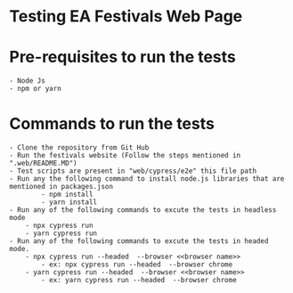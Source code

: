 
# Testing EA Festivals Web Page

# Pre-requisites to run the tests
    - Node Js
    - npm or yarn

# Commands to run the tests

    - Clone the repository from Git Hub
    - Run the festivals website (Follow the steps mentioned in ".web/README.MD")
    - Test scripts are present in "web/cypress/e2e" this file path
    - Run any the following command to install node.js libraries that are mentioned in packages.json
            - npm install
            - yarn install
    - Run any of the following commands to excute the tests in headless mode
        - npx cypress run
        - yarn cypress run
    - Run any of the following commands to excute the tests in headed mode. 
        - npx cypress run --headed  --browser <<browser name>>
            - ex: npx cypress run --headed  --browser chrome
        - yarn cypress run --headed  --browser <<browser name>>
            - ex: yarn cypress run --headed  --browser chrome
